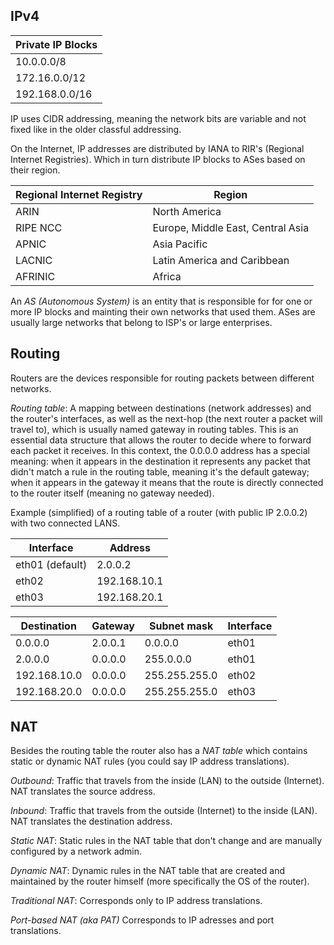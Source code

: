 ## IPv4

| Private IP Blocks |
| ----------------- |
| 10.0.0.0/8        |
| 172.16.0.0/12     |
| 192.168.0.0/16    |

IP uses CIDR addressing, meaning the network bits are variable and not fixed
like in the older classful addressing.

On the Internet, IP addresses are distributed by IANA to RIR's (Regional
Internet Registries). Which in turn distribute IP blocks to ASes based on their
region.

| Regional Internet Registry | Region                            |
| -------------------------- | --------------------------------- |
| ARIN                       | North America                     |
| RIPE NCC                   | Europe, Middle East, Central Asia |
| APNIC                      | Asia Pacific                      |
| LACNIC                     | Latin America and Caribbean       |
| AFRINIC                    | Africa                            |

An *AS (Autonomous System)* is an entity that is responsible for for one or more
IP blocks and mainting their own networks that used them. ASes are usually large
networks that belong to ISP's or large enterprises.

## Routing 

Routers are the devices responsible for routing packets between different
networks.

*Routing table*: A mapping between destinations (network addresses) and the
router's interfaces, as well as the next-hop (the next router a packet will
travel to), which is usually named gateway in routing tables. This is an
essential data structure that allows the router to decide where to forward each
packet it receives. In this context, the 0.0.0.0 address has a special meaning:
when it appears in the destination it represents any packet that didn't match a
rule in the routing table, meaning it's the default gateway; when it appears in
the gateway it means that the route is directly connected to the router itself
(meaning no gateway needed).

Example (simplified) of a routing table of a router (with public IP 2.0.0.2)
with two connected LANS.

| Interface       | Address      |
| --------------- | ------------ |
| eth01 (default) | 2.0.0.2      |
| eth02           | 192.168.10.1 |
| eth03           | 192.168.20.1 |

| Destination  | Gateway | Subnet mask   | Interface |
| ------------ | ------- | ------------- | --------- |
| 0.0.0.0      | 2.0.0.1 | 0.0.0.0       | eth01     |
| 2.0.0.0      | 0.0.0.0 | 255.0.0.0     | eth01     |
| 192.168.10.0 | 0.0.0.0 | 255.255.255.0 | eth02     |
| 192.168.20.0 | 0.0.0.0 | 255.255.255.0 | eth03     |

## NAT

Besides the routing table the router also has a *NAT table* which contains static
or dynamic NAT rules (you could say IP address translations).

*Outbound*: Traffic that travels from the inside (LAN) to the outside
(Internet). NAT translates the source address.

*Inbound*: Traffic that travels from the outside (Internet) to the inside (LAN).
NAT translates the destination address.

*Static NAT*: Static rules in the NAT table that don't change and are manually
configured by a network admin.

*Dynamic NAT*: Dynamic rules in the NAT table that are created and maintained by
the router himself (more specifically the OS of the router).

*Traditional NAT*: Corresponds only to IP address translations.

*Port-based NAT (aka PAT)* Corresponds to IP adresses and port translations.


